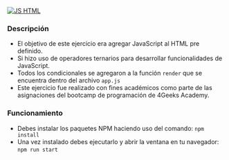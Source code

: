 [![JS HTML](https://www.silversites.es/wp-content/uploads/2019/02/html-javascript.jpg "JS HTML")](https://www.silversites.es/wp-content/uploads/2019/02/html-javascript.jpg "JS HTML")

### Descripción

- El objetivo de este ejercicio era agregar JavaScript al HTML pre definido.
- Si hizo uso de operadores ternarios para desarrollar funcionalidades de JavaScript.
- Todos los condicionales se agregaron a la función `render` que se encuentra dentro del archivo `app.js`
- Este ejercicio fue realizado con fines académicos como parte de las asignaciones del bootcamp de programación de 4Geeks Academy.

### Funcionamiento

- Debes instalar los paquetes NPM haciendo uso del comando: `npm install`
- Una vez instalado debes ejecutarlo y abrir la ventana en tu navegador: `npm run start`
